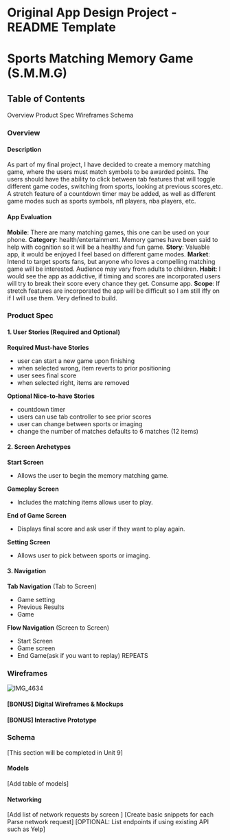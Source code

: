 # Original App Design Project - README Template

# Sports Matching Memory Game (S.M.M.G)


## Table of Contents

Overview
Product Spec
Wireframes
Schema


### Overview
#### Description
As part of my final project, I have decided to create a memory matching game, where the users must match symbols to be awarded points. 
The users should have the ability to click between tab features that will toggle different game codes, switching from sports, looking at previous scores,etc.
A stretch feature of a countdown timer may be added, as well as different game modes such as sports symbols, nfl players, nba players, etc.


#### App Evaluation
**Mobile**: There are many matching games, this one can be used on your phone. 
**Category**: health/entertainment. Memory games have been said to help with cognition so it will be a healthy and fun game. 
**Story**: Valuable app, it would be enjoyed I feel based on different game modes.
**Market**: Intend to target sports fans, but anyone who loves a compelling matching game will be interested. Audience may vary from adults to children. 
**Habit**: I would see the app as addictive, if timing and scores are incorporated users will try to break their score every chance they get. Consume app. 
**Scope**: If stretch features are incorporated the app will be difficult so I am still iffy on if I will use them. Very defined to build.


### Product Spec
#### 1. User Stories (Required and Optional)
**Required Must-have Stories**
- user can start a new game upon finishing
- when selected wrong, item reverts to prior positioning
- user sees final score
- when selected right, items are removed

**Optional Nice-to-have Stories**

- countdown timer
- users can use tab controller to see prior scores
- user can change between sports or imaging
- change the number of matches defaults to 6 matches (12 items)

#### 2. Screen Archetypes
**Start Screen**
- Allows the user to begin the memory matching game.

**Gameplay Screen**
- Includes the matching items allows user to play.

**End of Game Screen**
- Displays final score and ask user if they want to play again.

**Setting Screen**
- Allows user to pick between sports or imaging.
#### 3. Navigation
**Tab Navigation** (Tab to Screen)
- Game setting
- Previous Results
- Game

**Flow Navigation** (Screen to Screen)

- Start Screen
- Game screen
- End Game(ask if you want to replay)
REPEATS

### Wireframes
![IMG_4634](https://github.com/Chrisp20/SportsMatchGame/assets/127156054/6d1c629f-91f1-4697-9c1c-6de36483f36b)

#### [BONUS] Digital Wireframes & Mockups
#### [BONUS] Interactive Prototype
### Schema
[This section will be completed in Unit 9]

#### Models
[Add table of models]

#### Networking
[Add list of network requests by screen ]
[Create basic snippets for each Parse network request]
[OPTIONAL: List endpoints if using existing API such as Yelp]
